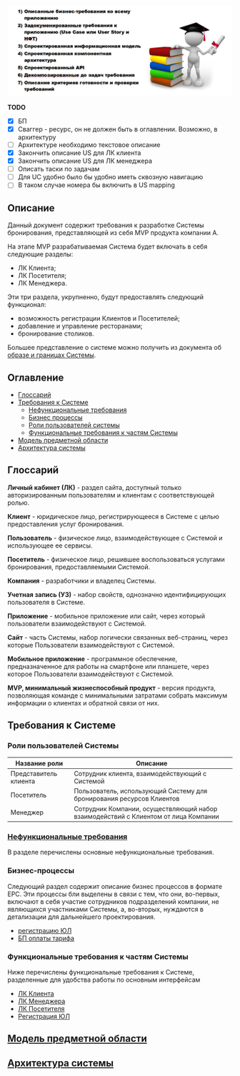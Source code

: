 ![](img/Screenshot_124.png)

**TODO**

- [x] БП
- [x] Сваггер - ресурс, он не должен быть в оглавлении. Возможно, в архитектуру
- [ ] Архитектуре необходимо текстовое описание
- [x] Закончить описание US для ЛК клиента
- [x] Закончить описание US для ЛК менеджера
- [ ] Описать таски по задачам
- [ ] Для UC удобно было бы удобно иметь сквозную навигацию
- [ ] В таком случае номера бы включить в US mapping

## Описание

Данный документ содержит требования к разработке Системы бронирования, представляющей из себя MVP продукта компании А.

На этапе MVP разрабатываемая Система будет включать в себя следующие разделы:

* ЛК Клиента;
* ЛК Посетителя;
* ЛК Менеджера.

Эти три раздела, укрупненно, будут предоставлять следующий функционал:

* возможность регистрации Клиентов и Посетителей;
* добавление и управление ресторанами;
* бронирование столиков.

Большее представление о системе можно получить из документа об [образе и границах Системы](structure/requirements/concepts-and-borders.md).

## Оглавление

* [Глоссарий](#глоссарий)
* [Требования к Системе](#требования-к-системе)
  * [Нефункциональные требования](#нефункциональные-требованияstructurerequirementsnon-functionalmd)
  * [Бизнес процессы](#бизнес-процессы)
  * [Роли пользователей системы](#роли-пользователей-системы)
  * [Функциональные требования к частям Системы](#функциональные-требования-к-частям-системы)
* [Модель предметной области](#модель-предметной-области)
* [Архитектура системы](#архитектура-системыstructurearchc4-containersmd)

## Глоссарий

**Личный кабинет (ЛК)** - раздел сайта, доступный только авторизированным пользователям и клиентам с соответствующей ролью.

**Клиент** - юридическое лицо, регистрирующееся в Системе с целью предоставления услуг бронирования.

**Пользователь** - физическое лицо, взаимодействующее с Системой и использующее ее сервисы.

**Посетитель** - физическое лицо, решившее воспользоваться услугами бронирования, предоставляемыми Системой.

**Компания** - разработчики и владелец Системы.

**Учетная запись (УЗ)** - набор свойств, однозначно идентифицирующих пользователя в Системе.

**Приложение** - мобильное приложение или сайт, через который пользователи взаимодействуют с Системой.

**Сайт** - часть Системы, набор логически связанных веб-страниц, через которые Пользователи взаимодействуют с Системой.

**Мобильное приложение** - программное обеспечение, предназначенное для работы на смартфоне или планшете, через которое Пользователи взаимодействуют с Системой.

**MVP, минимальный жизнеспособный продукт** - версия продукта, позволяющая команде с минимальными затратами собрать максимум информации о клиентах и обратной связи от них.

## Требования к Системе

### Роли пользователей Системы

|Название роли|Описание|
|-------------|--------|
|Представитель клиента|Сотрудник клиента, взаимодействующий с Системой|
|Посетитель|Пользователь, использующий Систему для бронирования ресурсов Клиентов|
|Менеджер|Сотрудник Компании, осуществляющий набор взаимодействий с Клиентом от лица Компании|

### [Нефункциональные требования](structure/requirements/non-functional.md)

В разделе перечислены основные нефункциональные требования.

### Бизнес-процессы

Следующий раздел содержит описание бизнес процессов в формате EPC. Эти процессы бли выделены в связи с тем, что они, во-первых, включают в себя участие сотрудников подразделений компании, не являющихся участниками Системы, а, во-вторых, нуждаются в детализации для дальнейшего проектирования.

* [регистрацию ЮЛ](structure/requirements/client-registration.md)
* [БП оплаты тарифа](structure/requirements/renewal-bp.md)

### Функциональные требования к частям Системы

Ниже перечислены функциональные требования к Системе, разделенные для удобства работы по основным интерфейсам

* [ЛК Клиента](structure/uc/client-profile.md)
* [ЛК Менеджера](structure/uc/manager-profile.md)
* [ЛК Посетителя](structure/uc/user-profile.md)
* [Регистрация ЮЛ](structure/uc/client-registration.md)

## [Модель предметной области](structure/erd/erd.md)

## [Архитектура системы](structure/arch/c4-containers.md)